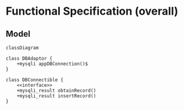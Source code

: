 # Functional Specification (overall)

## Model

```mermaid
classDiagram

class DBAdaptor {
    +mysqli appDBConnection()$
}

class DBConnectible {
    <<interface>>
    +mysqli_result obtainRecord()
    +mysqli_result insertRecord()
}
```

